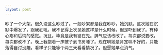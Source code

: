 ```yaml
---
layout: post
---
```


吵了一个大架。很久没这么吵过了。一般吵架都是我在吵吵，她沉默。这次她在沉默中爆发了，跟我狂吼。我不记得上次见她这样是什么时候，但是吓到我了。有种心疼和后悔的感觉。况且，毕竟是我有错在先。脾气应该改改了。每次都说要改，每次都改不了。晚上我抱着一床被子到书房睡了。现在哄她是肯定哄不好的，只能落得自讨没趣。看样子只能等个两三天看看情况了。但愿她早点消气。
